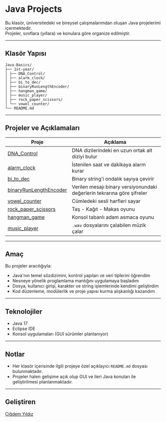 # Java Projects

Bu klasör, üniversitedeki ve bireysel çalışmalarımdan oluşan Java projelerimi içermektedir.  
Projeler, sınıflara (yıllara) ve konulara göre organize edilmiştir.

---

## Klasör Yapısı

```
Java-Basics/
├── 1st-year/
│ ├── DNA_Control/
│ ├── alarm_clock/
│ ├── bi_to_dec/
│ ├── binaryRunLengthEncoder/
│ ├── hangman_game/
│ ├── music_player/
│ ├── rock_paper_scissors/
│ └── vowel_counter/
└── README.md
```

---

## Projeler ve Açıklamaları

| Proje | Açıklama |
|-------|----------|
| [DNA_Control](1st-year/DNA_Control) | DNA dizilerindeki en uzun ortak alt diziyi bulur |
| [alarm_clock](1st-year/alarm_clock) | İstenilen saat ve dakikaya alarm kurar |
| [bi_to_dec](1st-year/bi_to_dec) | Binary string'i ondalık sayıya çevirir |
| [binaryRunLengthEncoder](1st-year/binaryRunLengthEncoder) | Verilen mesajı binary versiyonundaki değerlerin tekrarına göre şifreler |
| [vowel_counter](1st-year/vowel_counter) | Cümledeki sesli harfleri sayar |
| [rock_paper_scissors](1st-year/rock_paper_scissors) | Taş - Kağıt - Makas oyunu |
| [hangman_game](1st-year/hangman_game) | Konsol tabanlı adam asmaca oyunu |
| [music_player](1st-year/music_player) | `.wav` dosyalarını çalabilen müzik çalar |

---

## Amaç

Bu projeler aracılığıyla:
- Java'nın temel sözdizimini, kontrol yapıları ve veri tiplerini öğrendim
- Nesneye yönelik proglamlama mantığını uygulamaya başladım
- Dosya, kullanıcı girişi, karakter ve string işlemlerinde kendimi geliştirdim
- Kod düzenleme, modülerlik ve proje yapısı kurma alışkanlığı kazandım

---

## Teknolojiler

- Java 17
- Eclipse IDE
- Konsol uygulamaları (GUI sürümler planlanıyor)

---

## Notlar

- Her klasör içerisinde ilgili projeye özel açıklayıcı `README.md` dosyası bulunmaktadır.
- Projeler halen gelişime açık olup GUI ve ileri Java konuları ile geliştirilmesi planlanmaktadır.

---

## Geliştiren

[Çiğdem Yıldız](https://github.com/Cigdem-Yildiz)
